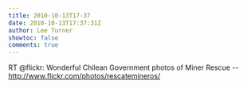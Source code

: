 ```yaml
---
title: 2010-10-13T17-37
date: 2010-10-13T17:37:31Z
author: Lee Turner
showtoc: false
comments: true
---
```


RT @flickr: Wonderful Chilean Government photos of Miner Rescue -- http://www.flickr.com/photos/rescatemineros/

